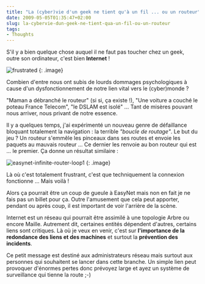 ```yaml
---
title: "La (cyber)vie d'un geek ne tient qu'à un fil ... ou un routeur"
date: 2009-05-05T01:35:47+02:00
slug: la-cybervie-dun-geek-ne-tient-qua-un-fil-ou-un-routeur
tags:
- Thoughts
---
```


S'il y a bien quelque chose auquel il ne faut pas toucher chez un geek, outre son ordinateur, c'est bien **Internet** !

![frustrated]({attach}frustrated_1.jpg)
{: .image}

Combien d'entre nous ont subis de lourds dommages psychologiques à cause d'un dysfonctionnement de notre lien vital vers le (cyber)monde ?

"Maman a débranché le routeur" (si si, ça existe !), "Une voiture a couché le poteau France Telecom", "le DSLAM est isolé" ... Tant de misères pouvant nous arriver, nous privant de notre essence.

Il y a quelques temps, j'ai expérimenté un nouveau genre de défaillance bloquant totalement la navigation : la terrible _"boucle de routage"_. Le but du jeu ? Un routeur s'emmêle les pinceaux dans ses routes et envoie les paquets au mauvais routeur ... Ce dernier les renvoie au bon routeur qui est ... le premier. Ça donne un résultat similaire :

![easynet-infinite-router-loop1]({attach}easynet-infinite-router-loop1.jpg)
{: .image}

Là où c'est totalement frustrant, c'est que techniquement la connexion fonctionne ... Mais voilà !

Alors ça pourrait être un coup de gueule à EasyNet mais non en fait je ne fais pas un billet pour ça. Outre l'amusement que cela peut apporter, pendant ou après coup, il est important de voir l'arrière de la scène.

Internet est un réseau qui pourrait être assimilé à une topologie Arbre ou encore Maille. Autrement dit, certaines entités dépendent d'autres, certains liens sont critiques. Là où je veux en venir, c'est sur **l'importance de la redondance des liens et des machines** et surtout la **prévention des incidents**.

Ce petit message est destiné aux administrateurs réseau mais surtout aux personnes qui souhaitent se lancer dans cette branche. Un simple lien peut provoquer d'énormes pertes donc prévoyez large et ayez un système de surveillance qui tienne la route ;-)
